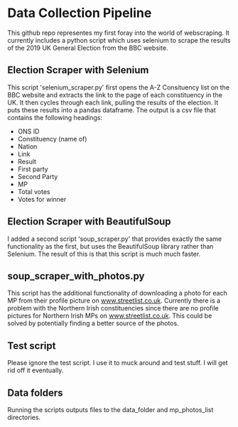 # Data Collection Pipeline

This github repo representes my first foray into the world of webscraping. It currently includes a python script which uses selenium to scrape the results of the 2019 UK General Election from the BBC website.

## Election Scraper with Selenium
This script 'selenium_scraper.py' first opens the A-Z Consituency list on the BBC website and extracts the link to the page of each constituency in the UK. It then cycles through each link, pulling the results of the election. It puts these results into a pandas dataframe.
The output is a csv file that contains the following headings:
- ONS ID
- Constituency (name of)
- Nation
- Link
- Result
- First party
- Second Party
- MP
- Total votes
- Votes for winner

## Election Scraper with BeautifulSoup
I added a second script 'soup_scraper.py' that provides exactly the same functionality as the first, but uses the BeautifulSoup library rather than Selenium. The result of this is that this script is much much faster.

## soup_scraper_with_photos.py
This script has the additional functionality of downloading a photo for each MP from their profile picture on www.streetlist.co.uk. Currently there is a problem with the Northern Irish constituencies since there are no profile pictures for Northern Irish MPs on www.streetlist.co.uk. This could be solved by potentially finding a better source of the photos.

## Test script
Please ignore the test script. I use it to muck around and test stuff. I will get rid off it eventually.

## Data folders
Running the scripts outputs files to the data_folder and mp_photos_list directories.